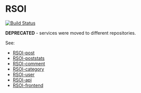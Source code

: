 # RSOI

[![Build Status](https://travis-ci.org/andreymgn/RSOI.svg?branch=master)](https://travis-ci.org/andreymgn/RSOI)

**DEPRECATED** - services were moved to different repositories.

See:
- [RSOI-post](https://github.com/andreymgn/RSOI-post)
- [RSOI-poststats](https://github.com/andreymgn/RSOI-poststats)
- [RSOI-comment](https://github.com/andreymgn/RSOI-comment)
- [RSOI-category](https://github.com/andreymgn/RSOI-category)
- [RSOI-user](https://github.com/andreymgn/RSOI-user)
- [RSOI-api](https://github.com/andreymgn/RSOI-api)
- [RSOI-frontend](https://github.com/andreymgn/RSOI-frontend)
